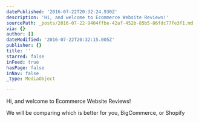 ```yaml
---
datePublished: '2016-07-22T20:32:24.930Z'
description: 'Hi, and welcome to Ecommerce Website Reviews!'
sourcePath: _posts/2016-07-22-9404ffbe-42af-452b-85b5-86fdc77fe3f1.md
via: {}
author: []
dateModified: '2016-07-22T20:32:15.005Z'
publisher: {}
title: ''
starred: false
inFeed: true
hasPage: false
inNav: false
_type: MediaObject

---
```

Hi, and welcome to Ecommerce Website Reviews!

We will be comparing which is better for you, BigCommerce, or Shopify